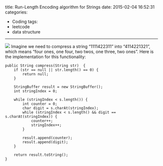title: Run-Length Encoding algorithm for Strings
date: 2015-02-04 16:52:31
categories:
- Coding
tags:
- leetcode
- data structure
---
![](/img/leetcode-string.png)
Imagine we need to compress a string “1111422311” into “4114221321”, which means “four ones, one four, two twos, one three, two ones”. Here is the implementation for this functionality:
```
public String compress(String str)  {
    if (str == null || str.length() == 0) {
        return null;
    }
 
    StringBuffer result = new StringBuffer();
    int stringIndex = 0;
 
    while (stringIndex < s.length()) {
        int counter = 0;
        char digit = s.charAt(stringIndex);
        while (stringIndex < s.length() && digit == s.charAt(stringIndex)) {
            counter++;
            stringIndex++;
        }
 
        result.append(counter);
        result.append(digit);
    }
 
    return result.toString();
}
```